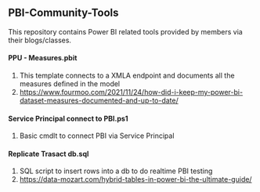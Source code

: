 ## PBI-Community-Tools
This repository contains Power BI related tools provided by members via their blogs/classes.

#### PPU - Measures.pbit
  1. This template connects to a XMLA endpoint and documents all the measures defined in the model
  2. https://www.fourmoo.com/2021/11/24/how-did-i-keep-my-power-bi-dataset-measures-documented-and-up-to-date/
 
#### Service Principal connect to PBI.ps1
  1. Basic cmdlt to connect PBI via Service Principal

#### Replicate Trasact db.sql
  1. SQL script to insert rows into a db to do realtime PBI testing
  2. https://data-mozart.com/hybrid-tables-in-power-bi-the-ultimate-guide/

